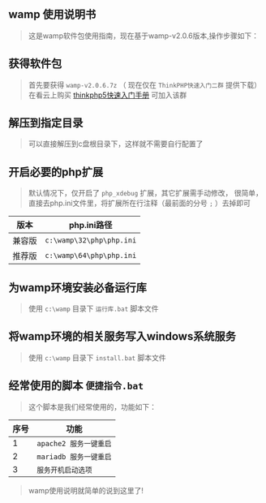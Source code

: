 ## wamp 使用说明书

> 这是wamp软件包使用指南，现在基于wamp-v2.0.6版本,操作步骤如下：

## 获得软件包

> 首先要获得 `wamp-v2.0.6.7z` （ 现在仅在 `ThinkPHP快速入门二群` 提供下载）
> 在看云上购买 [thinkphp5快速入门手册](https://www.kancloud.cn/thinkphp/thinkphp5_quickstart/) 可加入该群

## 解压到指定目录

> 可以直接解压到c盘根目录下，这样就不需要自行配置了

## 开启必要的php扩展

> 默认情况下，仅开启了 `php_xdebug` 扩展，其它扩展需手动修改，
> 很简单，直接去php.ini文件里，将扩展所在行注释（最前面的分号 `;` ）去掉即可

| 版本  | php.ini路径                |
| --- | ------------------------ |
| 兼容版 | `c:\wamp\32\php\php.ini` |
| 推荐版 | `c:\wamp\64\php\php.ini` |

## 为wamp环境安装必备运行库

> 使用 `c:\wamp` 目录下 `运行库.bat` 脚本文件

## 将wamp环境的相关服务写入windows系统服务

> 使用 `c:\wamp` 目录下 `install.bat` 脚本文件

## 经常使用的脚本 `便捷指令.bat`

> 这个脚本是我们经常使用的，功能如下：

| 序号  | 功能               |
| --- | ---------------- |
| 1   | `apache2 服务一键重启` |
| 2   | `mariadb 服务一键重启` |
| 3   | `服务开机启动选项`       |

> wamp使用说明就简单的说到这里了!
